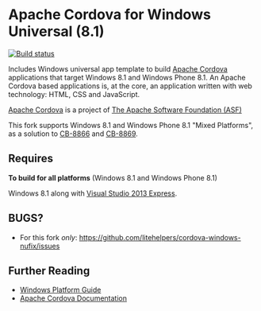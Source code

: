 <!--
#
# Licensed to the Apache Software Foundation (ASF) under one
# or more contributor license agreements.  See the NOTICE file
# distributed with this work for additional information
# regarding copyright ownership.  The ASF licenses this file
# to you under the Apache License, Version 2.0 (the
# "License"); you may not use this file except in compliance
# with the License.  You may obtain a copy of the License at
# 
# http://www.apache.org/licenses/LICENSE-2.0
# 
# Unless required by applicable law or agreed to in writing,
# software distributed under the License is distributed on an
# "AS IS" BASIS, WITHOUT WARRANTIES OR CONDITIONS OF ANY
#  KIND, either express or implied.  See the License for the
# specific language governing permissions and limitations
# under the License.
#
-->

Apache Cordova for Windows Universal (8.1)
===

[![Build status](https://ci.appveyor.com/api/projects/status/8e1cjj7sf89w5wow/branch/master?svg=true)](https://ci.appveyor.com/project/brodybits/cordova-windows-nufix/branch/master)

Includes Windows universal app template to build [Apache Cordova](http://cordova.apache.org) applications that target Windows 8.1 and Windows Phone 8.1. An Apache Cordova based applications is, at the core, an application written with web technology: HTML, CSS and JavaScript.

[Apache Cordova](http://cordova.apache.org) is a project of [The Apache Software Foundation (ASF)](http://apache.org)

This fork supports Windows 8.1 and Windows Phone 8.1 "Mixed Platforms", as a solution to [CB-8866](https://issues.apache.org/jira/browse/CB-8866) and [CB-8869](https://issues.apache.org/jira/browse/CB-8869).

Requires
---

**To build for all platforms** (Windows 8.1 and Windows Phone 8.1)

  Windows 8.1 along with [Visual Studio 2013 Express](http://www.visualstudio.com/downloads/download-visual-studio-vs#d-express-windows-8).

BUGS?
-----

- For this fork *only*: https://github.com/litehelpers/cordova-windows-nufix/issues

Further Reading
---

- [Windows Platform Guide](http://cordova.apache.org/docs/en/edge/guide_platforms_win8_index.md.html#Windows%208%20Platform%20Guide)
- [Apache Cordova Documentation](http://docs.cordova.io)
